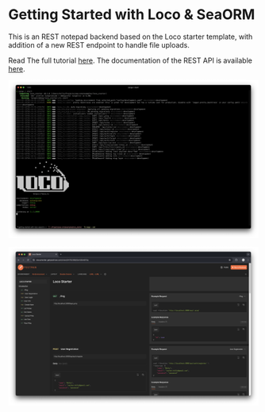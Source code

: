 # Getting Started with Loco & SeaORM

This is an REST notepad backend based on the Loco starter template, with addition of a new REST endpoint to handle file uploads.

Read The full tutorial [here](https://www.sea-ql.org/blog/2024-05-28-getting-started-with-loco-seaorm/). The documentation of the REST API is available [here](https://documenter.getpostman.com/view/34752358/2sA3QmEF5q).

![Screenshot App](Screenshot-App.png)

![Screenshot API](Screenshot-API.png)
